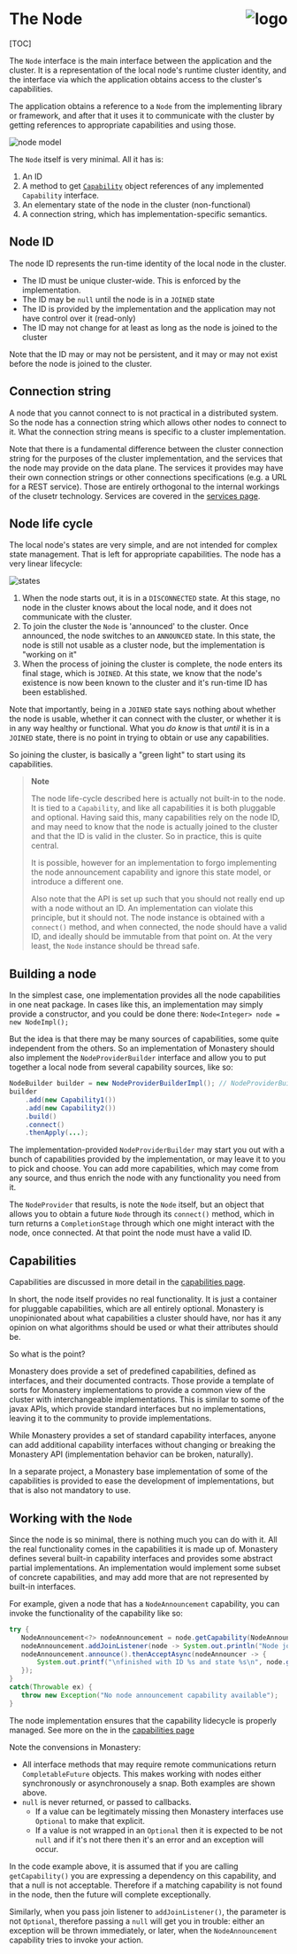 # The Node <span style="float:right">![logo](monastery_logo_100.svg)<span>

[TOC]

The `Node` interface is the main interface between the application and the cluster. It is a representation of the local node's runtime cluster identity, and the interface via which the application obtains access to the cluster's capabilities.

The application obtains a reference to a `Node` from the implementing library or framework, and after that it uses it to communicate with the cluster by getting references to appropriate capabilities and using those.

![node model](node_and_application_relationships.svg)

The `Node` itself is very minimal. All it has is:

1. An ID
2. A method to get [`Capability`](Capabilities.md) object references of any implemented `Capability` interface.
3. An elementary state of the node in the cluster (non-functional)
4. A connection string, which has implementation-specific semantics.

## Node ID

The node ID represents the run-time identity of the local node in the cluster.

* The ID must be unique cluster-wide. This is enforced by the implementation.
* The ID may be `null` until the node is in a `JOINED` state
* The ID is provided by the implementation and the application may not have control over it (read-only)
* The ID may not change for at least as long as the node is joined to the cluster

Note that the ID may or may not be persistent, and it may or may not exist before the node is joined to the cluster.

## Connection string

A node that you cannot connect to is not practical in a distributed system. So the node has a connection string which allows other nodes to connect to it. What the connection string means is specific to a cluster implementation.

Note that there is a fundamental difference between the cluster connection string for the purposes of the cluster implementation, and the services that the node may provide on the data plane. The services it provides may have their own connection strings or other connections specifications (e.g. a URL for a REST service). Those are entirely orthogonal to the internal workings of the clusetr technology. Services are covered in the [services page](services.md).

## Node life cycle

The local node's states are very simple, and are not intended for complex state management. That is left for appropriate capabilities. The node has a very linear lifecycle:


![states](base_node_states.svg)

1. When the node starts out, it is in a `DISCONNECTED` state. At this stage, no node in the cluster knows about the local node, and it does not communicate with the cluster.
2. To join the cluster the `Node` is 'announced' to the cluster. Once announced, the node switches to an `ANNOUNCED` state. In this state, the node is still not usable as a cluster node, but the implementation is "working on it"
3. When the process of joining the cluster is complete, the node enters its final stage, which is `JOINED`. At this state, we know that the node's existence is now been known to the cluster and it's run-time ID has been established.

Note that importantly, being in a `JOINED` state says nothing about whether the node is usable, whether it can connect with the cluster, or whether it is in any way healthy or functional. What you *do know* is that *until* it is in a `JOINED` state, there is no point in trying to obtain or use any capabilities.

So joining the cluster, is basically a "green light" to start using its capabilities.

> **Note**
> 
> The node life-cycle described here is actually not built-in to the node. 
> It is tied to a `Capability`, and like all capabilities it is both pluggable and optional.
> Having said this, many capabilities rely on the node ID, and may need to know that the node is actually joined to the cluster and that the ID is valid in the cluster. So in practice, this is quite central. 
> 
> It is possible, however for an implementation to forgo implementing the node announcement capability and ignore this state model, or introduce a different one.
>
> Also note that the API is set up such that you should not really end up with a node without an ID. An implementation can violate this principle, but it should not. The node instance is obtained with a `connect()` method, and when connected, the node should have a valid ID, and ideally should be immutable from that point on. At the very least, the `Node` instance should be thread safe.

## Building a node
In the simplest case, one implementation provides all the node capabilities in one neat package. In cases like this, an implementation may simply provide a constructor, and you could be done there: `Node<Integer> node = new NodeImpl();`

But the idea is that there may be many sources of capabilities, some quite independent from the others. So an implementation of Monastery should also implement the `NodeProviderBuilder` interface and allow you to put together a local node from several capability sources, like so:

```Java
NodeBuilder builder = new NodeProviderBuilderImpl(); // NodeProviderBuilderImpl implements NodeProviderBuilder
builder
    .add(new Capability1())
    .add(new Capability2())
    .build()
    .connect()
    .thenApply(...);
```

The implementation-provided `NodeProviderBuilder` may start you out with a bunch of capabilities provided by the implementation, or may leave it to you to pick and choose. You can add more capabilities, which may come from any source, and thus enrich the node with any functionality you need from it.

The `NodeProvider` that results, is note the `Node` itself, but an object that allows you to obtain a future `Node` through its `connect()` method, which in turn returns a `CompletionStage` through which one might interact with the node, once connected. At that point the node must have a valid ID. 

## Capabilities
Capabilities are discussed in more detail in the [capabilities page](Capabilities.md).

In short, the node itself provides no real functionality. It is just a container for pluggable capabilities, which are all entirely optional. Monastery is unopinionated about what capabilities a cluster should have, nor has it any opinion on what algorithms should be used or what their attributes should be.

So what is the point?

Monastery does provide a set of predefined capabilities, defined as interfaces, and their documented contracts. Those provide a template of sorts for Monastery implementations to provide a common view of the cluster with interchangeable implementations. This is similar to some of the javax APIs, which provide standard interfaces but no implementations, leaving it to the community to provide implementations.

While Monastery provides a set of standard capability interfaces, anyone can add additional capability interfaces without changing or breaking the Monastery API (implementation behavior can be broken, naturally).

In a separate project, a Monastery base implementation of some of the capabilities is provided to ease the development of implementations, but that is also not mandatory to use.

## Working with the `Node`

Since the node is so minimal, there is nothing much you can do with it. All the real functionality comes in the capabilities it is made up of. Monastery defines several built-in capability interfaces and provides some abstract partial implementations. An implementation would implement some subset of concrete capabilities, and may add more that are not represented by built-in interfaces.

For example, given a node that has a `NodeAnnouncement` capability, you can invoke the functionality of the capability like so:

```Java
try {
   NodeAnnouncement<?> nodeAnnouncement = node.getCapability(NodeAnnouncement.class).get();
   nodeAnnouncement.addJoinListener(node -> System.out.println("Node joined (known via callback)"));
   nodeAnnouncement.announce().thenAcceptAsync(nodeAnnouncer -> {
       System.out.printf("\nfinished with ID %s and state %s\n", node.getId(), nodeAnnouncer.getState()); // state is JOINED
   });
}
catch(Throwable ex) {
   throw new Exception("No node announcement capability available");
}
```

The node implementation ensures that the capability lidecycle is properly managed. See more on the in the [capabilities page](Capabilities.md)

Note the convensions in Monastery:
* All interface methods that may require remote communications return `CompletableFuture` objects. This makes working with nodes either synchronously or asynchronousely a snap. Both examples are shown above.
* `null` is never returned, or passed to callbacks.
  * If a value can be legitimately missing then Monastery interfaces use `Optional` to make that explicit.
  * If a value is not wrapped in an `Optional` then it is expected to be not `null` and if it's not there then it's an error and an exception will occur.

In the code example above, it is assumed that if you are calling `getCapability()` you are expressing a dependency on this capability, and that a null is not acceptable. Therefore if a matching capability is not found in the node, then the future will complete exceptionally.

Similarly, when you pass join listener to `addJoinListener()`, the parameter is not `Optional`, therefore passing a `null` will get you in trouble: either an exception will be thrown immediately, or later, when the `NodeAnnouncement` capability tries to invoke your action.
